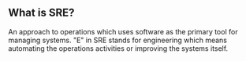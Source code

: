 ## What is SRE? 
An approach to operations which uses software as the primary tool for managing systems.
"E" in SRE stands for engineering which means automating the operations activities or improving the systems itself.

